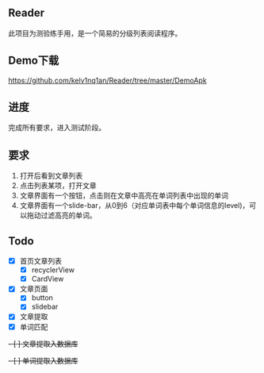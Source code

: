 Reader
---
此项目为测验练手用，是一个简易的分级列表阅读程序。

Demo下载
---
https://github.com/kelv1nq1an/Reader/tree/master/DemoApk

进度
---
完成所有要求，进入测试阶段。

要求
---
1. 打开后看到文章列表
2. 点击列表某项，打开文章
3. 文章界面有一个按钮，点击则在文章中高亮在单词列表中出现的单词
4. 文章界面有一个slide-bar，从0到6（对应单词表中每个单词信息的level)，可以拖动过滤高亮的单词。

Todo
---
- [X] 首页文章列表
	- [X] recyclerView 
	- [X] CardView
- [X] 文章页面
	- [X] button
	- [X] slidebar
- [X] 文章提取
- [X] 单词匹配

<del> - [ ] 文章提取入数据库

<del> - [ ] 单词提取入数据库

